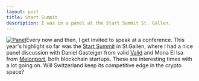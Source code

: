 ```yaml
---
layout: post
title: Start Summit
description: I was in a panel at the Start Summit St. Gallen.
---
```

<a href="../../../assets/images/startsummit.jpg"><img src="../../../assets/images/startsummit.jpg" alt="Panel" class="image left"></a>Every now and then, I get invited to speak at a conference. This year's highlight so far was the <a href="https://startsummit.ch/">Start Summit</a> in St.Gallen, where I had a nice panel discussion with Daniel Gasteiger from valid <a href="https://valid.global/">Valid</a> and Mona El Isa from <a href="http://melonport.com">Melonport</a>, both blockchain startups. These are interesting times with a lot going on. Will Switzerland keep its competitive edge in the crypto space?
